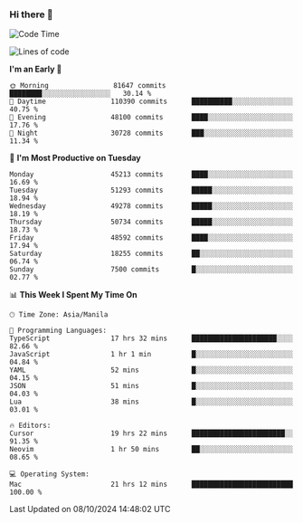 ### Hi there 👋

<!--START_SECTION:waka-->
![Code Time](http://img.shields.io/badge/Code%20Time-5%2C631%20hrs%2012%20mins-blue)

![Lines of code](https://img.shields.io/badge/From%20Hello%20World%20I%27ve%20Written-120.0%20million%20lines%20of%20code-blue)

**I'm an Early 🐤** 

```text
🌞 Morning                81647 commits       ████████░░░░░░░░░░░░░░░░░   30.14 % 
🌆 Daytime                110390 commits      ██████████░░░░░░░░░░░░░░░   40.75 % 
🌃 Evening                48100 commits       ████░░░░░░░░░░░░░░░░░░░░░   17.76 % 
🌙 Night                  30728 commits       ███░░░░░░░░░░░░░░░░░░░░░░   11.34 % 
```
📅 **I'm Most Productive on Tuesday** 

```text
Monday                   45213 commits       ████░░░░░░░░░░░░░░░░░░░░░   16.69 % 
Tuesday                  51293 commits       █████░░░░░░░░░░░░░░░░░░░░   18.94 % 
Wednesday                49278 commits       █████░░░░░░░░░░░░░░░░░░░░   18.19 % 
Thursday                 50734 commits       █████░░░░░░░░░░░░░░░░░░░░   18.73 % 
Friday                   48592 commits       ████░░░░░░░░░░░░░░░░░░░░░   17.94 % 
Saturday                 18255 commits       ██░░░░░░░░░░░░░░░░░░░░░░░   06.74 % 
Sunday                   7500 commits        █░░░░░░░░░░░░░░░░░░░░░░░░   02.77 % 
```


📊 **This Week I Spent My Time On** 

```text
🕑︎ Time Zone: Asia/Manila

💬 Programming Languages: 
TypeScript               17 hrs 32 mins      █████████████████████░░░░   82.66 % 
JavaScript               1 hr 1 min          █░░░░░░░░░░░░░░░░░░░░░░░░   04.84 % 
YAML                     52 mins             █░░░░░░░░░░░░░░░░░░░░░░░░   04.15 % 
JSON                     51 mins             █░░░░░░░░░░░░░░░░░░░░░░░░   04.03 % 
Lua                      38 mins             █░░░░░░░░░░░░░░░░░░░░░░░░   03.01 % 

🔥 Editors: 
Cursor                   19 hrs 22 mins      ███████████████████████░░   91.35 % 
Neovim                   1 hr 50 mins        ██░░░░░░░░░░░░░░░░░░░░░░░   08.65 % 

💻 Operating System: 
Mac                      21 hrs 12 mins      █████████████████████████   100.00 % 
```


 Last Updated on 08/10/2024 14:48:02 UTC
<!--END_SECTION:waka-->


<!--
**rad182/rad182** is a ✨ _special_ ✨ repository because its `README.md` (this file) appears on your GitHub profile.

Here are some ideas to get you started:

- 🔭 I’m currently working on ...
- 🌱 I’m currently learning ...
- 👯 I’m looking to collaborate on ...
- 🤔 I’m looking for help with ...
- 💬 Ask me about ...
- 📫 How to reach me: ...
- 😄 Pronouns: ...
- ⚡ Fun fact: ...
-->
